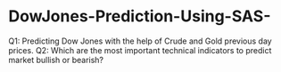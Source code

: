 # DowJones-Prediction-Using-SAS-
Q1: Predicting Dow Jones with the help of Crude and Gold previous day prices.  Q2: Which are the most important technical indicators to predict market bullish or bearish?
